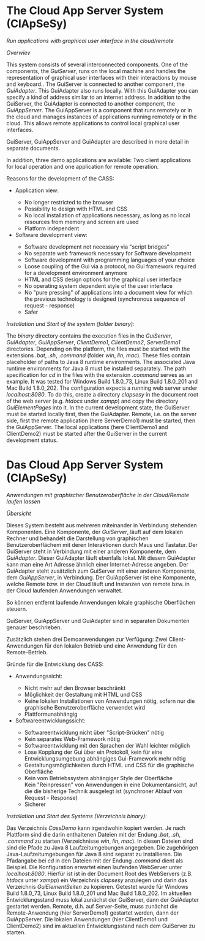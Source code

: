 <h1>The Cloud App Server System (ClApSeSy)</h1>

*Run applications with graphical user interface in the cloud/remote*


*Overwiev*

This system consists of several interconnected components.
One of the components, the _GuiServer_, runs on the local machine and handles the representation of graphical user interfaces with their interactions by mouse and keyboard..
The GuiServer is connected to another component, the _GuiAdapter_.
This GuiAdapter also runs locally.
With this GuiAdapter you can specify a kind of address similar to an internet address.
In addition to the GuiServer, the GuiAdapter is connected to another component, the _GuiAppServer_.
The GuiAppServer is a component that runs remotely or in the cloud and manages instances of applications running remotely or in the cloud.
This allows remote applications to control local graphical user interfaces.

GuiServer, GuiAppServer and GuiAdapter are described in more detail in separate documents.

In addition, three demo applications are available: Two client applications for local operation and one application for remote operation.

Reasons for the development of the CASS:

<ul>
<li>Application view:</li>
<ul>
<li>No longer restricted to the browser</li>
<li>Possibility to design with HTML and CSS</li>
<li>No local installation of applications necessary, as long as no local resources from memory and screen are used</li>
<li>Platform independent</li>
</ul>
<li>Software development view:</li>
<ul>
<li>Software development not necessary via "script bridges"</li>
<li>No separate web framework necessary for Software development</li>
<li>Software development with programming languages of your choice</li>
<li>Loose coupling of the Gui via a protocol, no Gui framework required for a development environment anymore</li>
<li>HTML and CSS design options for the graphical user interface</li>
<li>No operating system dependent style of the user interface</li>
<li>No "pure pressing" of applications into a document view for which the previous technology is designed (synchronous sequence of request - response)</li>
<li>Safer</li>
</ul>
</ul>


*Installation und Start of the system (folder _binary_):*

The _binary_ directory contains the execution files in the _GuiServer_, _GuiAdapter_, _GuiAppServer_, _ClientDemo1_, _ClientDemo2_, _ServerDemo1_ directories.
Depending on the platform, the files must be started with the extensions _.bat_, _.sh_, _.command_ (folder _win_, _lin_, _mac_).
These files contain placeholder of paths to Java 8 runtime environments.
The associated Java runtime environments for Java 8 must be installed separately.
The path specification for _cd_ in the files with the extension _.command_ serves as an example.
It was tested for Windows Build 1.8.0_73, Linux Build 1.8.0_201 and Mac Build 1.8.0_202.
The configuration expects a running web server under _localhost:8080_.
To do this, create a directory _clapsesy_ in the document root of the web server (e.g. _htdocs_ under _xampp_) and copy the directory _GuiElementPages_ into it.
In the current development state, the GuiServer must be started locally first, then the GuiAdapter. Remote, i.e. on the server side, first the remote application (here ServerDemo1) must be started, then the GuiAppServer. The local applications (here ClientDemo1 and ClientDemo2) must be started after the GuiServer in the current development status.



<h1>Das Cloud App Server System (ClApSeSy)</h1>

*Anwendungen mit graphischer Benutzeroberfläche in der Cloud/Remote laufen lassen*


*Übersicht*

Dieses System besteht aus mehreren miteinander in Verbindung stehenden Komponenten.
Eine Komponente, der _GuiServer_, läuft auf dem lokalen Rechner und behandelt die Darstellung von graphischen Benutzeroberflächem mit deren Interaktionen durch Maus und Tastatur.
Der GuiServer steht in Verbindung mit einer anderen Komponente, dem _GuiAdapter_.
Dieser GuiAdapter läuft ebenfalls lokal.
Mit diesem GuiAdapter kann man eine Art Adresse ähnlich einer Internet-Adresse angeben.
Der GuiAdapter steht zusätzlich zum GuiServer mit einer anderen Komponente, dem _GuiAppServer_, in Verbindung.
Der GuiAppServer ist eine Komponente, welche Remote bzw. in der Cloud läuft und Instanzen von remote bzw. in der Cloud laufenden Anwendungen verwaltet.

So können entfernt laufende Anwendungen lokale graphische Oberflächen steuern.

GuiServer, GuiAppServer und GuiAdapter sind in separaten Dokumenten genauer beschrieben.

Zusätzlich stehen drei Demoanwendungen zur Verfügung: Zwei Client-Anwendungen für den lokalen Betrieb und eine Anwendung für den Remote-Betrieb.

Gründe für die Entwicklung des CASS:

<ul>
<li>Anwendungssicht:</li>
<ul>
<li>Nicht mehr auf den Browser beschränkt</li>
<li>Möglichkeit der Gestaltung mit HTML und CSS</li>
<li>Keine lokalen Installationen von Anwendungen nötig, sofern nur die graphische Benutzeroberfläche verwendet wird</li>
<li>Plattformunabhängig</li>
</ul>
<li>Softwareentwicklungssicht:</li>
<ul>
<li>Softwareentwicklung nicht über "Script-Brücken" nötig</li>
<li>Kein separates Web-Framework nötig</li>
<li>Softwareentwicklung mit den Sprachen der Wahl leichter möglich</li>
<li>Lose Kopplung der Gui über ein Protokoll, kein für eine Entwicklungsumgebung abhängiges Gui-Framework mehr nötig</li>
<li>Gestaltungsmöglichkeiten durch HTML und CSS für die graphische Oberfläche</li>
<li>Kein vom Betriebssystem abhängiger Style der Oberfläche</li>
</li>Kein "Reinpressen" von Anwendungen in eine Dokumentansicht, auf die die bisherige Technik ausgelegt ist (synchroner Ablauf von Request - Response)</li>
<li>Sicherer</li>
</ul>
</ul>

*Installation und Start des Systems (Verzeichnis _binary_):*

Das Verzeichnis _CassDemo_ kann irgendwohin kopiert werden.
Je nach Plattform sind die darin enthaltenen Dateien mit der Endung _.bat_, _.sh_, _.command_ zu starten (Verzeichnisse _win_, _lin_, _mac_).
In diesen Dateien sind sind  die Pfade zu Java 8 Laufzeitumgebungen angegeben.
Die zugehörigen Java-Laufzeitumgebungen für Java 8 sind separat zu installieren.
Die Pfadangabe bei _cd_ in den Dateien mit der Endung _.command_ dient als Beispiel.
Die Konfiguration erwartet einen laufenden WebServer unter _localhost:8080_.
Hierfür ist ist in der Document Root des WebServers (z.B. _htdocs_ unter _xampp_) ein Verzeichnis _clapsesy_ anzulegen und darin das Verzeichnis _GuiElementSeiten_ zu kopieren.
Getestet wurde für Windows Build 1.8.0_73, Linux Build 1.8.0_201 und Mac Build 1.8.0_202.
Im aktuellen Entwicklungsstand muss lokal zunächst der GuiServer, dann der GuiAdapter gestartet werden. Remote, d.h. auf Server-Seite, muss zunächst die Remote-Anwendung (hier ServerDemo1) gestartet werden, dann der GuiAppServer. Die lokalen Anwendungen (hier ClientDemo1 und ClientDemo2) sind im aktuellen Entwicklungsstand nach dem GuiServer zu starten.
